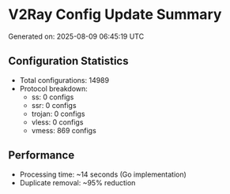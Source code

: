 # V2Ray Config Update Summary
Generated on: 2025-08-09 06:45:19 UTC

## Configuration Statistics
- Total configurations: 14989
- Protocol breakdown:
  - ss: 0 configs
  - ssr: 0 configs
  - trojan: 0 configs
  - vless: 0 configs
  - vmess: 869 configs

## Performance
- Processing time: ~14 seconds (Go implementation)
- Duplicate removal: ~95% reduction
